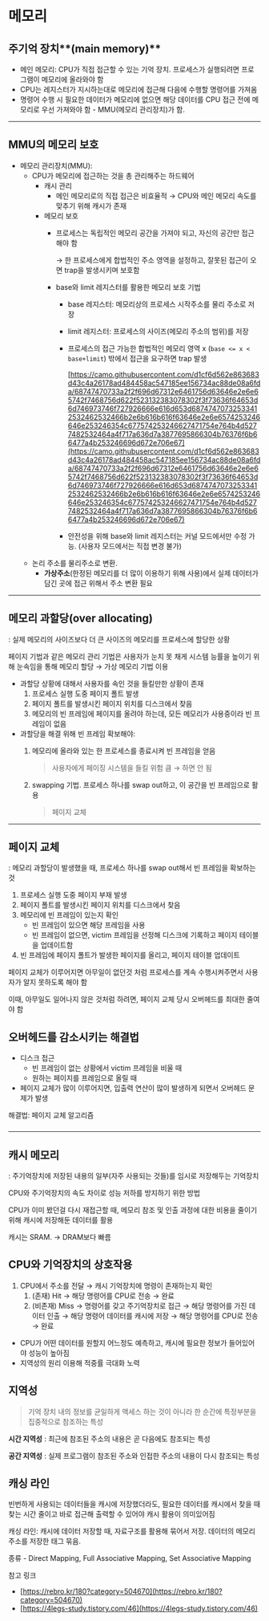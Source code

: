 # 메모리

## 주기억 장치**(main memory)**

- 메인 메모리: CPU가 직접 접근할 수 있는 기억 장치. 프로세스가 실행되려면 프로그램이 메모리에 올라와야 함
- CPU는 레지스터가 지시하는대로 메모리에 접근해 다음에 수행할 명령어를 가져옴
- 명령어 수행 시 필요한 데이터가 메모리에 없으면 해당 데이터를 CPU 접근 전에 메모리로 우선 가져와야 함 - MMU(메모리 관리장치)가 함.

---

## **MMU의 메모리 보호**

- 메모리 관리장치(MMU):
    - CPU가 메모리에 접근하는 것을 총 관리해주는 하드웨어
        - 캐시 관리
            - 메인 메모리로의 직접 접근은 비효율적 → CPU와 메인 메모리 속도를 맞추기 위해 캐시가 존재
        - 메모리 보호
            - 프로세스는 독립적인 메모리 공간을 가져야 되고, 자신의 공간만 접근해야 함
                
                → 한 프로세스에게 합법적인 주소 영역을 설정하고, 잘못된 접근이 오면 trap을 발생시키며 보호함
                
            - base와 limit 레지스터를 활용한 메모리 보호 기법
                - base 레지스터: 메모리상의 프로세스 시작주소를 물리 주소로 저장
                - limit 레지스터: 프로세스의 사이즈(메모리 주소의 범위)를 저장
                - 프로세스의 접근 가능한 합법적인 메모리 영역 x (`base <= x < base+limit`) 밖에서 접근을 요구하면 trap 발생
                    
                    [https://camo.githubusercontent.com/d1cf6d562e863683d43c4a26178ad484458ac547185ee156734ac88de08a6fda/68747470733a2f2f696d67312e6461756d63646e2e6e65742f7468756d622f523132383078302f3f73636f64653d6d746973746f727926666e616d653d68747470732533412532462532466b2e6b616b616f63646e2e6e6574253246646e253246354c677574253246627471754e764b4d5277482532464a4f717a636d7a3877695866304b76376f6b66477a4b253246696d672e706e67](https://camo.githubusercontent.com/d1cf6d562e863683d43c4a26178ad484458ac547185ee156734ac88de08a6fda/68747470733a2f2f696d67312e6461756d63646e2e6e65742f7468756d622f523132383078302f3f73636f64653d6d746973746f727926666e616d653d68747470732533412532462532466b2e6b616b616f63646e2e6e6574253246646e253246354c677574253246627471754e764b4d5277482532464a4f717a636d7a3877695866304b76376f6b66477a4b253246696d672e706e67)
                    
                - 안전성을 위해 base와 limit 레지스터는 커널 모드에서만 수정 가능. (사용자 모드에서는 직접 변경 불가)
    - 논리 주소를 물리주소로 변환.
        - **가상주소**(한정된 메모리를 더 많이 이용하기 위해  사용)에서 실제 데이터가 담긴 곳에 접근 위해서 주소 변환 필요

---

## **메모리 과할당(over allocating)**

: 실제 메모리의 사이즈보다 더 큰 사이즈의 메모리를 프로세스에 할당한 상황

페이지 기법과 같은 메모리 관리 기법은 사용자가 눈치 못 채게 시스템 능률을 높이기 위해 눈속임을 통해 메모리 할당 → 가상 메모리 기법 이용

- 과할당 상황에 대해서 사용자를 속인 것을 들킬만한 상황이 존재
    1. 프로세스 실행 도중 페이지 폴트 발생
    2. 페이지 폴트를 발생시킨 페이지 위치를 디스크에서 찾음
    3. 메모리의 빈 프레임에 페이지를 올려야 하는데, 모든 메모리가 사용중이라 빈 프레임이 없음
- 과할당을 해결 위해 빈 프레임 확보해야:
    1. 메모리에 올라와 있는 한 프로세스를 종료시켜 빈 프레임을 얻음
        
        > 사용자에게 페이징 시스템을 들킬 위험 큼 → 하면 안 됨
        > 
    2. swapping 기법. 프로세스 하나를 swap out하고, 이 공간을 빈 프레임으로 활용
        
        > 페이지 교체
        > 

---

## **페이지 교체**

: 메모리 과할당이 발생했을 때, 프로세스 하나를 swap out해서 빈 프레임을 확보하는 것

1. 프로세스 실행 도중 페이지 부재 발생
2. 페이지 폴트를 발생시킨 페이지 위치를 디스크에서 찾음
3. 메모리에 빈 프레임이 있는지 확인
    - 빈 프레임이 있으면 해당 프레임을 사용
    - 빈 프레임이 없으면, victim 프레임을 선정해 디스크에 기록하고 페이지 테이블을 업데이트함
4. 빈 프레임에 페이지 폴트가 발생한 페이지를 올리고, 페이지 테이블 업데이트

페이지 교체가 이루어지면 아무일이 없던것 처럼 프로세스를 계속 수행시켜주면서 사용자가 알지 못하도록 해야 함

이때, 아무일도 일어나지 않은 것처럼 하려면, 페이지 교체 당시 오버헤드를 최대한 줄여야 함

## **오버헤드를 감소시키는 해결법**

- 디스크 접근
    - 빈 프레임이 없는 상황에서 victim 프레임을 비울 때
    - 원하는 페이지를 프레임으로 올릴 때
- 페이지 교체가 많이 이루어지면, 입출력 연산이 많이 발생하게 되면서 오버헤드 문제가 발생

해결법: 페이지 교체 알고리즘

### 

---

## **캐시 메모리**

: 주기억장치에 저장된 내용의 일부(자주 사용되는 것들)를 임시로 저장해두는 기억장치

CPU와 주기억장치의 속도 차이로 성능 저하를 방지하기 위한 방법

CPU가 이미 봤던걸 다시 재접근할 때, 메모리 참조 및 인출 과정에 대한 비용을 줄이기 위해 캐시에 저장해둔 데이터를 활용

캐시는 SRAM. → DRAM보다 빠름

## **CPU와 기억장치의 상호작용**

1. CPU에서 주소를 전달 → 캐시 기억장치에 명령이 존재하는지 확인
    1. (존재) Hit → 해당 명령어를 CPU로 전송 → 완료
    2. (비존재) Miss → 명령어를 갖고 주기억장치로 접근 → 해당 명령어를 가진 데이터 인출 → 해당 명령어 데이터를 캐시에 저장 → 해당 명령어를 CPU로 전송 → 완료
- CPU가 어떤 데이터를 원할지 어느정도 예측하고, 캐시에 필요한 정보가 들어있어야 성능이 높아짐
- 지역성의 원리 이용해 적중률 극대화 노력

## **지역성**

> 기억 장치 내의 정보를 균일하게 액세스 하는 것이 아니라 한 순간에 특정부분을 집중적으로 참조하는 특성
> 

**시간 지역성** : 최근에 참조된 주소의 내용은 곧 다음에도 참조되는 특성

**공간 지역성** : 실제 프로그램이 참조된 주소와 인접한 주소의 내용이 다시 참조되는 특성

## **캐싱 라인**

빈번하게 사용되는 데이터들을 캐시에 저장했더라도, 필요한 데이터를 캐시에서 찾을 때 찾는 시간 줄이고 바로 접근해 출력할 수 있어야 캐시 활용이 의미있어짐

캐싱 라인: 캐시에 데이터 저장할 때, 자료구조를 활용해 묶어서 저장. 데이터의 메모리 주소를 저장한 태그 묶음. 

종류 - Direct Mapping, Full Associative Mapping, Set Associative Mapping

참고 링크 

- [https://rebro.kr/180?category=504670](https://rebro.kr/180?category=504670)
- [https://4legs-study.tistory.com/46](https://4legs-study.tistory.com/46)